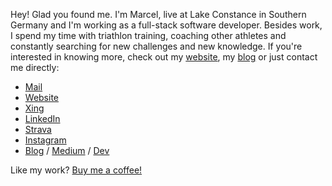 Hey! Glad you found me. I'm Marcel, live at Lake Constance in Southern Germany and I'm working as a full-stack software developer. Besides work, I spend my time with triathlon training, coaching other athletes and constantly searching for new challenges and new knowledge. If you're interested in knowing more, check out my [website](https://www.mjurtz.com), my [blog](https://www.blog.mjurtz.com) or just contact me directly:

* [Mail](mailto:marcel@mjurtz.com)
* [Website](https://www.mjurtz.com)
* [Xing](https://www.xing.com/profile/Marcel_Jurtz/cv)
* [LinkedIn](https://www.linkedin.com/in/marcel-jurtz-302b881b1/)
* [Strava](https://www.strava.com/athletes/33542098)
* [Instagram](https://www.instagram.com/marceljurtz/)
* [Blog](https://www.coding.mjurtz.com) / [Medium](https://medium.com/@jurtzmarcel) / [Dev](https://dev.to/marceljurtz)

Like my work? [Buy me a coffee!](https://www.buymeacoffee.com/MarcelJurtz)
